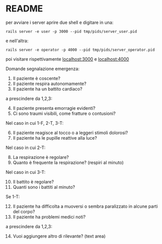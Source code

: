 # README

per avviare i server aprire due shell e digitare in una:

    rails server -e user -p 3000 --pid tmp/pids/server_user.pid
e nell'altra:

    rails server -e operator -p 4000 --pid tmp/pids/server_operator.pid
    
poi visitare rispettivamente [localhost:3000](http://localhost:3000) e [localhost:4000](http://localhost:4000)


Domande segnalazione emergenza:
1) Il paziente è coscente?
2) Il paziente respira autonomamente?
3) Il paziente ha un battito cardiaco?

a prescindere da 1,2,3:

4) Il paziente presenta emorragie evidenti?
5) Ci sono traumi visibili, come fratture o contusioni?

Nel caso in cui 1-F, 2-T, 3-T:

6) Il paziente reagisce al tocco o a leggeri stimoli dolorosi?
7) Il paziente ha le pupille reattive alla luce?

Nel caso in cui 2-T:

8) La respirazione è regolare?
9) Quanto è frequente la respirazione? (respiri al minuto)

Nel caso in cui 3-T:

10) Il battito è regolare?
11) Quanti sono i battiti al minuto?

Se 1-T:

12) Il paziente ha difficolta a muoversi o sembra paralizzato in alcune parti del corpo?
13) Il paziente ha problemi medici noti?

a prescindere da 1,2,3:

14) Vuoi aggiungere altro di rilevante? (text area)
